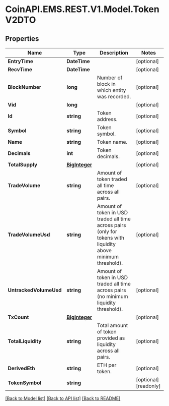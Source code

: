
# CoinAPI.EMS.REST.V1.Model.TokenV2DTO

## Properties

Name | Type | Description | Notes
------------ | ------------- | ------------- | -------------
**EntryTime** | **DateTime** |  | [optional] 
**RecvTime** | **DateTime** |  | [optional] 
**BlockNumber** | **long** | Number of block in which entity was recorded. | [optional] 
**Vid** | **long** |  | [optional] 
**Id** | **string** | Token address. | [optional] 
**Symbol** | **string** | Token symbol. | [optional] 
**Name** | **string** | Token name. | [optional] 
**Decimals** | **int** | Token decimals. | [optional] 
**TotalSupply** | [**BigInteger**](BigInteger.md) |  | [optional] 
**TradeVolume** | **string** | Amount of token traded all time across all pairs. | [optional] 
**TradeVolumeUsd** | **string** | Amount of token in USD traded all time across pairs (only for tokens with liquidity above minimum threshold). | [optional] 
**UntrackedVolumeUsd** | **string** | Amount of token in USD traded all time across pairs (no minimum liquidity threshold). | [optional] 
**TxCount** | [**BigInteger**](BigInteger.md) |  | [optional] 
**TotalLiquidity** | **string** | Total amount of token provided as liquidity across all pairs. | [optional] 
**DerivedEth** | **string** | ETH per token. | [optional] 
**TokenSymbol** | **string** |  | [optional] [readonly] 

[[Back to Model list]](../README.md#documentation-for-models)
[[Back to API list]](../README.md#documentation-for-api-endpoints)
[[Back to README]](../README.md)

